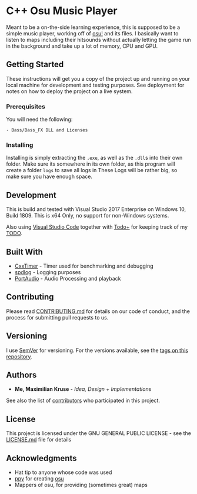 # C++ Osu Music Player

Meant to be a on-the-side learning experience, this is supposed to be a simple music player, working off of [osu!](https://osu.ppy.sh/) and its files.
I basically want to listen to maps including their hitsounds without actually letting the game run in the background and take up a lot of memory, CPU and GPU.

## Getting Started

These instructions will get you a copy of the project up and running on your local machine for development and testing purposes. See deployment for notes on how to deploy the project on a live system.

### Prerequisites

You will need the following:

```
- Bass/Bass_FX DLL and Licenses
```

### Installing

Installing is simply extracting the `.exe`, as well as the `.dll`s into their own folder. Make sure its somewhere in its own folder, as this program will create a folder `logs` to save all logs in These Logs will be rather big, so make sure you have enough space.

## Development

This is build and tested with Visual Studio 2017 Enterprise on Windows 10, Build 1809.
This is x64 Only, no support for non-Windows systems.

Also using [Visual Studio Code](https://code.visualstudio.com/) together with [Todo+](https://github.com/fabiospampinato/vscode-todo-plus) for keeping track of my [TODO](TODO).

## Built With

* [CxxTimer](http://www.dropwizard.io/1.0.2/docs/) - Timer used for benchmarking and debugging
* [spdlog](https://maven.apache.org/) - Logging purposes
* [PortAudio](https://git.assembla.com/portaudio.git) - Audio Processing and playback

## Contributing

Please read [CONTRIBUTING.md](https://gist.github.com/PurpleBooth/b24679402957c63ec426) for details on our code of conduct, and the process for submitting pull requests to us.

## Versioning

I use [SemVer](http://semver.org/) for versioning. For the versions available, see the [tags on this repository](https://github.com/MaxKruse/Cpp-Osu-Music-Player). 

## Authors

* **Me, Maximilian Kruse** - *Idea, Design + Implementations*

See also the list of [contributors](https://github.com/MaxKruse/Cpp-Osu-Music-Player/contributors) who participated in this project.

## License

This project is licensed under the GNU GENERAL PUBLIC LICENSE  - see the [LICENSE.md](LICENSE.md) file for details

## Acknowledgments

* Hat tip to anyone whose code was used
* [ppy](https://github.com/ppy) for creating [osu](https://osu.ppy.sh/)
* Mappers of osu, for providing (sometimes great) maps